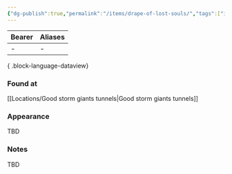 ```yaml
---
{"dg-publish":true,"permalink":"/items/drape-of-lost-souls/","tags":["item"],"dgShowBacklinks":true,"dgShowLocalGraph":true,"noteIcon":"item","created":"2024-01-06T14:23:04.535+01:00","updated":"2024-01-18T16:02:46.178+01:00"}
---
```


| Bearer | Aliases |
| ------ | ------- |
| \-     | \-      |

{ .block-language-dataview}
### Found at
[[Locations/Good storm giants tunnels\|Good storm giants tunnels]]
### Appearance
TBD
### Notes
TBD
